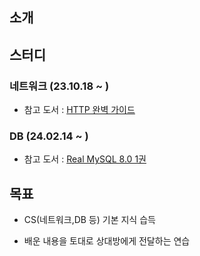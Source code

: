 ## 소개

## 스터디

### 네트워크 (23.10.18 ~ )

- 참고 도서 : [HTTP 완벽 가이드](https://www.aladin.co.kr/shop/wproduct.aspx?ItemId=49731592)

### DB (24.02.14 ~ )

- 참고 도서 : [Real MySQL 8.0 1권](https://www.aladin.co.kr/shop/wproduct.aspx?ItemId=278488709)

## 목표

- CS(네트워크,DB 등) 기본 지식 습득

- 배운 내용을 토대로 상대방에게 전달하는 연습
  
